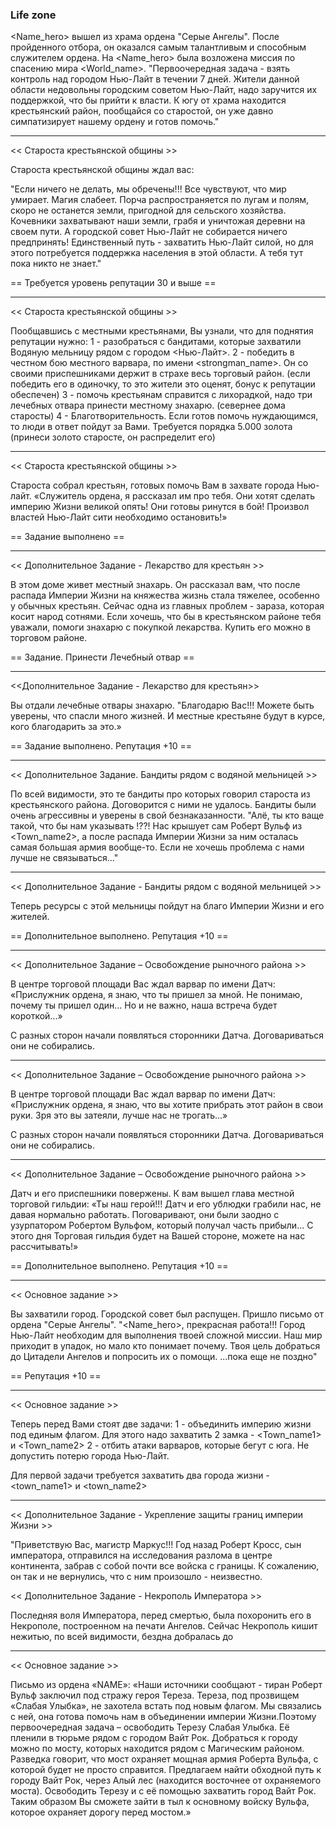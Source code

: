 
### Life zone

<Name_hero> вышел из храма ордена "Серые Ангелы".
После пройденного отбора, он оказался самым талантливым и способным служителем ордена.
На <Name_hero> была возложена миссия по спасению мира <World_name>.
"Первоочередная задача - взять контроль над городом Нью-Лайт в течении 7 дней.
Жители данной области недовольны городским советом Нью-Лайт, надо заручится их поддержкой, что бы прийти к власти.
К югу от храма находится крестьянский район, пообщайся со старостой, он уже давно симпатизирует нашему ордену и готов помочь."

***

<< Староста крестьянской общины >>

Староста крестьянской общины ждал вас:

"Если ничего не делать, мы обречены!!! Все чувствуют, что мир умирает. Магия слабеет. Порча распространяется по лугам и полям, скоро не останется земли, пригодной для сельского хозяйства. Кочевники захватывают наши земли, грабя и уничтожая деревни на своем пути. А городской совет Нью-Лайт не собирается ничего предпринять! Единственный путь - захватить Нью-Лайт силой, но для этого потребуется поддержка населения в этой области. А тебя тут пока никто не знает."
 
== Требуется уровень репутации 30 и выше ==

***
<< Староста крестьянской общины >>

Пообщавшись с местными крестьянами, Вы узнали, что для поднятия репутации нужно:
1 - разобраться с бандитами, которые захватили Водяную мельницу рядом с городом <Нью-Лайт>.
2 - победить в честном бою местного варвара, по имени <strongman_name>. Он со своими приспешниками держит в страхе весь торговый район. (если победить его в одиночку, то это жители это оценят, бонус к репутации обеспечен)
3 - помочь крестьянам справится с лихорадкой, надо три лечебных отвара принести местному знахарю. (севернее дома старосты)
4 - Благотворительность. Если готов помочь нуждающимся, то люди в ответ пойдут за Вами. Требуется порядка 5.000 золота (принеси золото старосте, он распределит его)

***

<< Староста крестьянской общины >>

Староста собрал крестьян, готовых помочь Вам в захвате города Нью-лайт. 
«Служитель ордена, я рассказал им про тебя. Они хотят сделать империю Жизни великой опять! Они готовы ринутся в бой! Произвол властей Нью-Лайт сити необходимо остановить!»

== Задание выполнено ==


***

<< Дополнительное Задание - Лекарство для крестьян >>

В этом доме живет местный знахарь. 
Он рассказал вам, что после распада Империи Жизни на княжества жизнь стала тяжелее, особенно у обычных крестьян.
Сейчас одна из главных проблем - зараза, которая косит народ сотнями.
Если хочешь, что бы в крестьянском районе тебя уважали, помоги знахарю с покупкой лекарства.
Купить его можно в торговом районе.

== Задание. Принести Лечебный отвар ==

***

<<Дополнительное Задание - Лекарство для крестьян>>

Вы отдали лечебные отвары знахарю. 
"Благодарю Вас!!! Можете быть уверены, что спасли много жизней. И местные крестьяне будут в курсе, кого благодарить за это.»

== Задание выполнено. Репутация +10 ==


***

<< Дополнительное Задание. Бандиты рядом с водяной мельницей >>

По всей видимости, это те бандиты про которых говорил староста из крестьянского района.
Договорится с ними не удалось. Бандиты были очень агрессивны и уверены в свой безнаказанности.
"Алё, ты кто ваще такой, что бы нам указывать !??! Нас крышует сам Роберт Вульф из <Town_name2>, а после распада Империи Жизни за ним осталась самая большая армия вообще-то. Если не хочешь проблема с нами лучше не связываться..."

***

<< Дополнительное Задание - Бандиты рядом с водяной мельницей >>

Теперь ресурсы с этой мельницы пойдут на благо Империи Жизни и его жителей.

== Дополнительное выполнено. Репутация +10 ==


***

<< Дополнительное Задание – Освобождение рыночного района >>

В центре торговой площади Вас ждал варвар по имени Датч:
«Прислужник ордена, я знаю, что ты пришел за мной. Не понимаю, почему ты пришел один... Но и не важно, наша встреча будет короткой...»

С разных сторон начали появляться сторонники Датча. Договариваться они не собирались.

***

<< Дополнительное Задание – Освобождение рыночного района >>

В центре торговой площади Вас ждал варвар по имени Датч:
«Прислужник ордена, я знаю, что вы хотите прибрать этот район в свои руки. Зря это вы затеяли, лучше нас не трогать...»

С разных сторон начали появляться сторонники Датча. Договариваться они не собирались.

***

<< Дополнительное Задание – Освобождение рыночного района >>

Датч и его приспешники повержены. К вам вышел глава местной торговой гильдии:
«Ты наш герой!!! Датч и его ублюдки грабили нас, не давая нормально работать. Поговаривают, они были заодно с узурпатором Робертом Вульфом, который получал часть прибыли... С этого дня Торговая гильдия будет на Вашей стороне, можете на нас рассчитывать!» 

== Дополнительное выполнено. Репутация +10 ==

***
<< Основное задание >>

Вы захватили город. 
Городской совет был распущен.
Пришло письмо от ордена "Cерые Ангелы".
"<Name_hero>, прекрасная работа!!! 
Город Нью-Лайт необходим для выполнения твоей сложной миссии.
Наш мир приходит в упадок, но мало кто понимает почему.
Твоя цель добраться до Цитадели Ангелов и попросить их о помощи. 
...пока еще не поздно"

== Репутация +10 ==

***

<< Основное задание >>

Теперь перед Вами стоят две задачи:
1 - объединить империю жизни под единым флагом. 
Для этого надо захватить 2 замка - <Town_name1> и <Town_name2>
2 - отбить атаки варваров, которые бегут с юга. Не допустить потерю города Нью-Лайт. 

Для первой задачи требуется захватить два города жизни - <town_name1> и <town_name2>

***

<< Дополнительное Задание - Укрепление защиты границ империи Жизни >>

"Приветствую Вас, магистр Маркус!!! 
Год назад Роберт Кросс, сын императора, отправился на исследования разлома в центре континента, забрав с собой почти все войска с границы.
К сожалению, он так и не вернулись, что с ним произошло - неизвестно. 


<< Дополнительное Задание - Некрополь Императора >> 

Последняя воля Императора, перед смертью, была похоронить его в Некрополе, построенном на печати Ангелов. 
Сейчас Некрополь кишит нежитью, по всей видимости, бездна добралась до 

***

<< Основное задание >>

Письмо из ордена «NAME»:
«Наши источники сообщают - тиран Роберт Вульф заключил под стражу героя Тереза. Тереза, под прозвищем «Слабая Улыбка», не захотела встать под новым флагом. Мы связались с ней, она готова помочь нам в объединении империи Жизни.Поэтому первоочередная задача – освободить Терезу Слабая Улыбка. Её пленили в тюрьме рядом с городом Вайт Рок. Добраться к городу можно по мосту, которых находится рядом с Магическим районом. Разведка говорит, что мост охраняет мощная армия Роберта Вульфа, с которой будет не просто справится. 
Предлагаем найти обходной путь к городу Вайт Рок, через Алый лес (находится восточнее от охраняемого моста). Освободить Терезу и с её помощью захватить город Вайт Рок. Таким образом Вы сможете зайти в тыл к основному войску Вульфа, которое охраняет дорогу перед мостом.»


